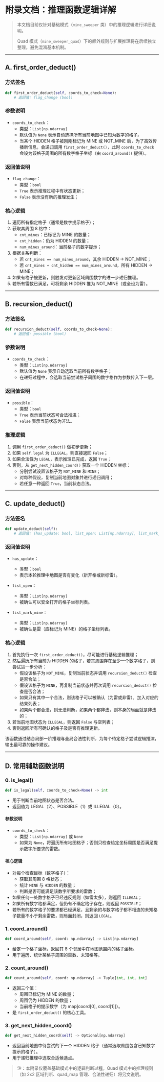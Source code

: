 # 附录文档：推理函数逻辑详解

> 本文档目前仅针对基础模式（`mine_sweeper` 类）中的推理逻辑进行详细说明。
> 
> Quad 模式（`mine_sweeper_quad`）下的额外规则与扩展推理将在后续独立整理，避免混淆基本机制。

---

## A. first_order_deduct()

### 方法签名
```python
def first_order_deduct(self, coords_to_check=None):
    # 返回值: flag_change (bool)
```

### 参数说明
- `coords_to_check`：
  - 类型：`List[np.ndarray]`
  - 默认值为 `None` 表示自动选择所有当前地图中已知为数字的格子。
  - 当某个 HIDDEN 格子被刚刚标记为 MINE 或 NOT_MINE 后，为了高效传播新信息，会递归调用 `first_order_deduct()`，此时 `coords_to_check` 会设为该格子周围的所有数字格子坐标（由 `coord_around()` 提供）。

### 返回值说明
- `flag_change`：
  - 类型：`bool`
  - `True` 表示推理过程中有状态更新；
  - `False` 表示没有新的推理发生；

### 核心逻辑
1. 遍历所有指定格子（通常是数字提示格子）；
2. 获取其周围 8 格中：
   - `cnt_mines`：已标记为 MINE 的数量；
   - `cnt_hidden`：仍为 HIDDEN 的数量；
   - `num_mines_around`：当前格子的数字提示；
3. 根据关系判断：
   - 若 `cnt_mines == num_mines_around`，其余 HIDDEN → NOT_MINE；
   - 若 `cnt_mines + cnt_hidden == num_mines_around`，所有 HIDDEN → MINE；
4. 如果有格子被更新，则触发对更新区域周围数字的进一步递归推理。
5. 若所有雷数已满足，可将剩余 HIDDEN 推为 NOT_MINE（或全设为雷）。

---

## B. recursion_deduct()

### 方法签名
```python
def recursion_deduct(self, coords_to_check=None):
    # 返回值: possible (bool)
```

### 参数说明
- `coords_to_check`：
  - 类型：`List[np.ndarray]`
  - 默认值为 `None` 表示自动选取当前所有数字格子；
  - 在递归过程中，会选取当前尝试格子周围的数字格作为参数传入下一层。

### 返回值说明
- `possible`：
  - 类型：`bool`
  - `True` 表示当前状态可合法推进；
  - `False` 表示当前状态为非法。

### 推理逻辑
1. 调用 `first_order_deduct()` 做初步更新；
2. 如果 `self.legal` 为 `ILLEGAL`，则直接返回 `False`；
3. 如果合法性为 `LEGAL`，表示推理已完成，返回 `True`；
4. 否则，从 `get_next_hidden_coord()` 获取一个 HIDDEN 坐标：
   - 分别尝试设置该格子为 `NOT_MINE` 和 `MINE`；
   - 对每种假设，复制当前地图对象并进行递归调用；
   - 若任意一种返回 `True`，当前状态合法。

---

## C. update_deduct()

### 方法签名
```python
def update_deduct(self):
    # 返回值: (has_update: bool, list_open: List[np.ndarray], list_mark_mine: List[np.ndarray])
```

### 返回值说明
- `has_update`：
  - 类型：`bool`
  - 表示本轮推理中地图是否有变化（新开格或新标雷）。

- `list_open`：
  - 类型：`List[np.ndarray]`
  - 被确认可以安全打开的格子坐标列表。

- `list_mark_mine`：
  - 类型：`List[np.ndarray]`
  - 被确认是雷（应标记为 MINE）的格子坐标列表。

### 核心逻辑
1. 首先执行一次 `first_order_deduct()`，尽可能进行基础逻辑推理；
2. 然后遍历所有当前为 HIDDEN 的格子，若其周围存在至少一个数字格子，则尝试进一步分析：
   - 假设该格子为 `NOT_MINE`，复制当前状态并调用 `recursion_deduct()` 检查是否合法；
   - 假设该格子为 `MINE`，再复制当前状态并再次调用 `recursion_deduct()` 检查是否合法；
   - 如果只有其中一个合法，则该格子可以被确认（为雷或非雷），加入对应的结果列表；
   - 如果两个都合法，则无法判断，如果两个都非法，则本身的局面就是非法的；
3. 若当前地图状态为 `ILLEGAL`，则返回 `False` 与空列表；
4. 否则返回所有可确认的格子及是否有推理更新。

该函数通过结合局部一阶推理与全局合法性判断，为每个待定格子尝试逻辑推演，输出最可靠的操作建议。

---

## D. 常用辅助函数说明

### 0. is_legal()
```python
def is_legal(self, coords_to_check=None) -> int
```
- 用于判断当前地图状态是否合法。
- 返回值为 LEGAL（2）、POSSIBLE（1）或 ILLEGAL（0）。

#### 参数说明
- `coords_to_check`：
  - 类型：`List[np.ndarray]` 或 `None`
  - 如果为 `None`，将遍历所有地图格子；否则只检查给定坐标周围是否满足提示数字所要求的雷数。

#### 核心逻辑
- 对每个检查目标（数字格子）：
  - 获取其周围 8 格状态；
  - 统计 `MINE` 与 `HIDDEN` 的数量；
  - 判断是否可能满足该数字所要求的雷数；
- 如果任何一处数字格子已经违反规则（如雷太多），则返回 `ILLEGAL`；
- 如果所有数字格都满足，但仍有不确定格子存在，则返回 `POSSIBLE`；
- 若所有的数字格子的要求都已经满足，且剩余的与数字格子都不相连的未知格子数量不小于剩余雷数，则局面封闭，则返回 `LEGAL`。


### 1. coord_around()
```python
def coord_around(self, coord: np.ndarray) -> List[np.ndarray]
```
- 给定一个格子坐标，返回其 8 个邻居中在地图范围内的格子坐标。
- 用于遍历、统计某格子周围的雷数、未知格等。

### 2. count_around()
```python
def count_around(self, coord: np.ndarray) -> Tuple[int, int, int]
```
- 返回三个值：
  - 周围已标记为 MINE 的数量；
  - 周围仍为 HIDDEN 的数量；
  - 当前格子的提示数字（为 map[coord[0], coord[1]]）。
- 是 `first_order_deduct()` 的核心工具。

### 3. get_next_hidden_coord()
```python
def get_next_hidden_coord(self) -> Optional[np.ndarray]
```
- 返回当前地图中待尝试的下一个 HIDDEN 格子（通常选取周围包含已知数字提示的格子）。
- 用于递归推理中选取合适候选点。

> 注：本附录仅覆盖基础模式中的逻辑判断过程。Quad 模式中的推理规则（如 2x2 区域判断、quad_map 管理、合法性递归）将另文说明。


